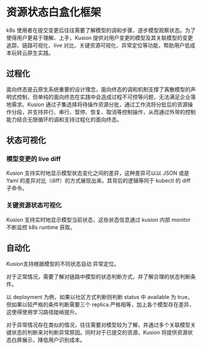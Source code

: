 # 资源状态白盒化框架

k8s 使用者在提交变更后往往需要了解模型的调和步骤，逐步模型观察状态。为了使得用户更易于理解、上手，Kusion 提供对用户变更的模型及其关联模型的变更追踪、链路可视化、live 对比、关键资源可视化、异常定位等功能，帮助用户低成本玩转云原生实践。

## 过程化
面向终态是云原生系统重要的设计理念，面向终态的调和机制支撑了离散模型的声明式控制，但单纯的面向终态在实践中会造成过程不可控等问题，无法满足企业落地需求。Kusion 通过子集选择将待操作资源分批，通过工作流将分批后的资源操作分段，并支持并行、串行、暂停、恢复、取消等控制操作，从而通过外带的控制能力结合无限循环的调和支持过程化的面向终态。

## 状态可视化

### 模型变更的 live diff
Kusion 支持实时地显示模型状态变化之间的差异，这种差异可以以 JSON 或是 Yaml 的差异对比（diff）的方式展现出来。其背后的逻辑等同于 kubectl 的 diff 子命令。

### 关键资源状态可视化
Kusion 支持实时地显示模型当前状态，这些状态信息通过 kusion 内部 monitor 不断监控 k8s runtime 获取。

## 自动化
Kusion支持根据模型的不同状态自动 异常定位。

对于正常情况，需要了解对链路中模型的状态判断方式，并了解合理的状态判断条件。

以 deployment 为例，如果以社区方式判断则判断 status 中 available 为 true，但如果以较严格的条件判断需要三个 replica 严格相等，加上各个模型存在差异，这使得使用学习路径陡峭提升。

对于异常情况存在类似的情况，往往需要对模型较为了解，并通过多个关联模型关键状态的判断来对判断异常原因。同时对于已提交的资源，Kusion 将提供资源状态白屏展示，降低用户识别成本。
